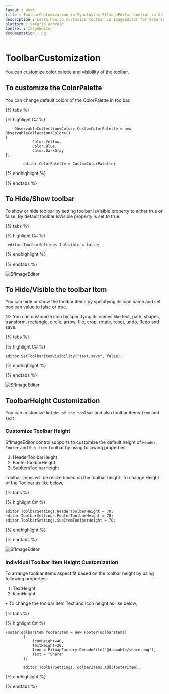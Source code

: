 ```yaml
---
layout : post
title : ToolbarCustomization in Syncfusion SfImageEditor control in Xamarin.Android
description : Learn how to customize toolbar in ImageEditor for Xamarin.Android
platform : xamarin.android
control : ImageEditor
documentation : ug
---
```


# ToolbarCustomization

You can customize color palette and visibility of the toolbar.

## To customize the ColorPalette

You can change default colors of the ColorPalette in toolbar.

{% tabs %}

{% highlight C# %}

    	ObservableCollection<Color> CustomColorPalette = new ObservableCollection<Color>()
	{
				Color.Yellow,
				Color.Blue,
				Color.DarkGray
	};

			editor.ColorPalette = CustomColorPalette;
{% endhighlight %}

{% endtabs %}


## To Hide/Show toolbar
 
 To show or hide toolbar by setting toolbar IsVisible property to either true or false. By default toolbar IsVisible property is set to true.

{% tabs %}

{% highlight C# %}

     
     editor.ToolbarSettings.IsVisible = false;
     

{% endhighlight %}

{% endtabs %}

![SfImageEditor](ImageEditor_images/toolbarvisibility.png)

## To Hide/Visible the toolbar Item

You can hide or show the toolbar items by specifying its icon name and set boolean value to false or true.

N> You can customize icon by specifying its names like text, path, shapes, transform, rectangle, circle, arrow, flip, crop, rotate, reset, undo, Redo and save.


{% tabs %}

{% highlight C# %}

    editor.SetToolbarItemVisibility("text,save", false);

{% endhighlight %}

{% endtabs %}


![SfImageEditor](ImageEditor_images/toolbaritemvisibility.png)

## ToolbarHeight Customization

You can customize `height of the toolbar` and also toolbar items `icon` and `text`.

### Customize Toolbar Height 

SfImageEditor control supports to customize the default height of `Header`, `Footer` and `Sub item` Toolbar by using following properties,
1.	HeaderToolbarHeight
2.	FooterToolbarHeight 
3.	SubItemToolbarHeight

Toolbar items will be resize based on the toolbar height. To change Height of the Toolbar as like below,

{% tabs %}

{% highlight C# %}

    editor.ToolbarSettings.HeaderToolbarHeight = 70;
    editor.ToolbarSettings.FooterToolbarHeight = 70;
    editor.ToolbarSettings.SubItemToolbarHeight = 70;

{% endhighlight %}

{% endtabs %}

![SfImageEditor](ImageEditor_images/ToolbarHeight.png)

### Individual Toolbar Item Height Customization

To arrange toolbar items aspect fit based on the toolbar height by using following properties  

1.  TextHeight
2.  IconHeight

•	To change the toolbar item Text and Icon height as like below,

{% tabs %}

{% highlight C# %}

    FooterToolbarItem footerItem = new FooterToolbarItem()
            {
                IconHeight=40,
                TextHeight=20,
                Icon = BitmapFactory.DecodeFile("@drawable/share.png"),
                Text = "Share"
            };

            editor.ToolbarSettings.ToolbarItems.Add(footerItem);

{% endhighlight %}

{% endtabs %}
